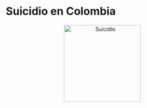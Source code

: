 # Suicidio en Colombia

<div style="text-align: center;">
  <img src="images/Portada.png" alt="Suicidio" style="width:200px; height:auto;"/>
</div>






```{tableofcontents}
```
